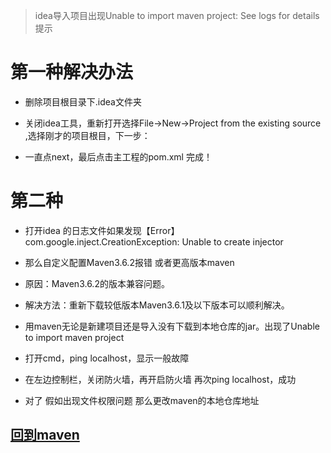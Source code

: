 














> idea导入项目出现Unable to import maven project: See logs for details提示
# 第一种解决办法
+ 删除项目根目录下.idea文件夹
+ 关闭idea工具，重新打开选择File->New->Project from the existing source ,选择刚才的项目根目，下一步：




+ 一直点next，最后点击主工程的pom.xml 完成！

# 第二种
+ 打开idea 的日志文件如果发现【Error】com.google.inject.CreationException: Unable to create injector
+ 那么自定义配置Maven3.6.2报错 或者更高版本maven
+ 原因：Maven3.6.2的版本兼容问题。
+ 解决方法：重新下载较低版本Maven3.6.1及以下版本可以顺利解决。

+ 用maven无论是新建项目还是导入没有下载到本地仓库的jar。出现了Unable to import maven project

+ 打开cmd，ping localhost，显示一般故障
+ 在左边控制栏，关闭防火墙，再开启防火墙 再次ping localhost，成功

+ 对了  假如出现文件权限问题 那么更改maven的本地仓库地址



## [回到maven](index.md)